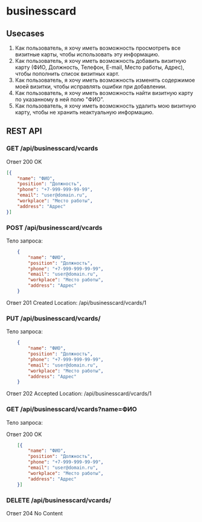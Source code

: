 # businesscard

## Usecases

1. Как пользователь, я хочу иметь возможность просмотреть все визитные карты, чтобы использовать эту информацию.
1. Как пользователь, я хочу иметь возможность добавить визитную карту (ФИО, Должность, Телефон, E-mail, Место работы, Адрес), чтобы пополнить список визитных карт.
1. Как пользователь, я хочу иметь возможность изменять содержимое моей визитки, чтобы исправлять ошибки при добавлении.
1. Как пользователь, я хочу иметь возможность найти визитную карту по указанному в ней полю "ФИО".
1. Как пользователь, я хочу иметь возможность удалить мою визитную карту, чтобы не хранить неактуальную информацию.

## REST API

### GET /api/businesscard/vcards

Ответ 200 OK
```json
[{
    "name": "ФИО",
    "position": "Должность",
    "phone": "+7-999-999-99-99",
    "email": "user@domain.ru",
    "workplace": "Место работы",
    "address": "Адрес"
}]
```

### POST /api/businesscard/vcards

Тело запроса:

```json
    {
        "name": "ФИО",
        "position": "Должность",
        "phone": "+7-999-999-99-99",
        "email": "user@domain.ru",
        "workplace": "Место работы",
        "address": "Адрес"
    }
```

Ответ 201 Created
Location: /api/businesscard/vcards/1

### PUT /api/businesscard/vcards/

Тело запроса:

```json
    {
        "name": "ФИО",
        "position": "Должность",
        "phone": "+7-999-999-99-99",
        "email": "user@domain.ru",
        "workplace": "Место работы",
        "address": "Адрес"
    }
```

Ответ 202 Accepted
Location: /api/businesscard/vcards/1

### GET /api/businesscard/vcards?name=ФИО

Тело запроса:

Ответ 200 OK
```json
    [{
        "name": "ФИО",
        "position": "Должность",
        "phone": "+7-999-999-99-99",
        "email": "user@domain.ru",
        "workplace": "Место работы",
        "address": "Адрес"
    }]
```

### DELETE /api/businesscard/vcards/

Ответ 204 No Content
